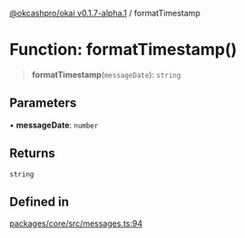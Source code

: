 [@okcashpro/okai v0.1.7-alpha.1](../index.md) / formatTimestamp

# Function: formatTimestamp()

> **formatTimestamp**(`messageDate`): `string`

## Parameters

• **messageDate**: `number`

## Returns

`string`

## Defined in

[packages/core/src/messages.ts:94](https://github.com/okcashpro/okai/blob/main/packages/core/src/messages.ts#L94)
